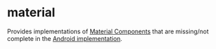 # material

Provides implementations of [Material Components](https://material.io/components) that are missing/not complete in the [Android implementation](https://material.io/develop/android/components).
